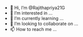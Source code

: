 - 👋 Hi, I’m @Rajithapriya21G
- 👀 I’m interested in ...
- 🌱 I’m currently learning ...
- 💞️ I’m looking to collaborate on ...
- 📫 How to reach me ...

<!---
Rajithapriya21G/Rajithapriya21G is a ✨ special ✨ repository because its `README.md` (this file) appears on your GitHub profile.
You can click the Preview link to take a look at your changes.
--->
